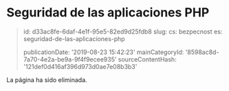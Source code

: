 Seguridad de las aplicaciones PHP
=================================

> id: d33ac8fe-6daf-4e1f-95e5-82ed9d25fdb8
> slug:
> 	cs: bezpecnost
> 	es: seguridad-de-las-aplicaciones-php
> 
> publicationDate: '2019-08-23 15:42:23'
> mainCategoryId: '8598ac8d-7a70-4e2a-be9a-9f4f9ecee935'
> sourceContentHash: '121def0d416af396d973d0ae7e08b3b3'

La página ha sido eliminada.
